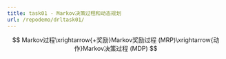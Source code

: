 ```yaml
---
title: task01 - Markov决策过程和动态规划
url: /repodemo/drltask01/
---
```


$$
Markov过程\xrightarrow{+奖励}Markov奖励过程 (MRP)\xrightarrow{动作}Markov决策过程 (MDP)
$$